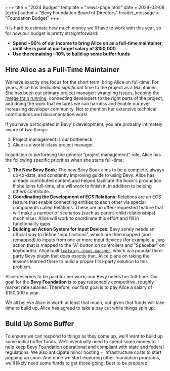 +++
title = "2024 Budget"
template = "news-page.html"
date = 2024-03-08
[extra]
author = "Bevy Foundation Board of Directors"
header_message = "Foundation Budget"
+++

It is hard to estimate how much money we'll have to work with this year, so for now our budget is pretty straightforward:

* **Spend ~90% of our income to bring Alice on as a full-time maintainer, until she is paid at our target salary of $150,000.**
* **Use the remaining ~10% to build up some buffer funds**

## Hire Alice as a Full-Time Maintainer

We have exactly one focus for the short term: bring Alice on full-time. For years, Alice has dedicated _significant_ time to the project as a Maintainer. She has been our primary project manager: wrangling issues, [keeping the merge train running](https://mastodon.social/deck/tags/bevymergetrain), connecting developers to the right parts of the project, and doing the work that ensures we can harness and enable our ever increasing developer community. Not to mention her extensive technical contributions and documentation work!

If you have participated in Bevy's development, you are probably intimately aware of two things:

1. Project management is our bottleneck.
2. Alice is a world-class project manager.

In addition to performing the general "project management" role, Alice has the following specific priorities when she starts full-time:

1. **The New Bevy Book**: The new Bevy Book aims to be a complete, always up-to-date, and constantly improving guide to using Bevy. Alice has already contributed content and helped facilitate the book's production. If she joins full-time, she will work to finish it, in addition to helping others contribute.
2. **Coordinating the Development of ECS Relations**: Relations are an ECS feature that enable connecting entities to each other via special components called Relations. These are an often-requested feature that will make a number of scenarios (such as parent-child relationships) much nicer. Alice will work to coordinate this effort and fill in functionality gaps.
3. **Building an Action System for Input Devices**: Bevy sorely needs an official way to define "input actions", which are then mapped (and remapped) to inputs from one or more input devices (for example: a `Jump` action that is mapped to the "A" button on controllers and "Spacebar" on keyboards). Alice built [`leafwing-input-manager`](https://github.com/leafwing-studios/leafwing-input-manager), which is a popular third-party Bevy plugin that does exactly that. Alice plans on taking the lessons learned there to build a proper first-party solution to this problem.

Alice deserves to be paid for her work, and Bevy needs her full-time. Our goal for the **Bevy Foundation** is to pay reasonably competitive, roughly market rate salaries. Therefore, our first goal is to pay Alice a salary of $150,000 a year.

We all believe Alice is worth at least that much, but given that funds will take time to build up, Alice has agreed to take a pay cut while things spin up.

## Build Up Some Buffer

To ensure we can respond to things as they come up, we'll want to build up some initial buffer funds. We'll eventually need to spend some money to help keep Bevy Foundation operational and compliant with state and federal regulations. We also anticipate minor hosting + infrastructure costs to start popping up soon. And once we start exploring other foundation programs, we'll likely need some funds to get those going. Best to be prepared!
